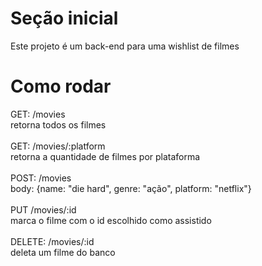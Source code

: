 # Seção inicial

Este projeto é um back-end para uma wishlist de filmes

# Como rodar

GET: /movies \
retorna todos os filmes
\
\
GET: /movies/:platform \
retorna a quantidade de filmes por plataforma
\
\
POST: /movies \
body: {name: "die hard", genre: "ação", platform: "netflix"}
\
\
PUT /movies/:id \
marca o filme com o id escolhido como assistido
\
\
DELETE: /movies/:id \
deleta um filme do banco